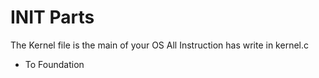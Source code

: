 # INIT Parts

The Kernel file is the main of your OS
All Instruction has write in kernel.c

- To Foundation